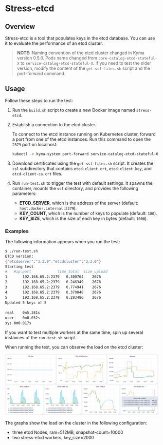 # Stress-etcd

## Overview

Stress-etcd is a tool that populates keys in the etcd database. You can use it
to evaluate the performance of an etcd cluster.

>**NOTE:** Naming convention of the etcd cluster changed in Kyma version 0.5.0.
Pods name changed from `core-catalog-etcd-stateful-X` to `service-catalog-etcd-stateful-X`. If you need
to test the older version, modify the content of the `get-ssl-files.sh` script and the port-forward command.

## Usage

Follow these steps to run the test:
1. Run the `build.sh` script to create a new Docker image named `stress-etcd`.

2. Establish a connection to the etcd cluster.
   
   To connect to the etcd instance running on Kubernetes cluster, forward a port from 
   one of the etcd instances. Run this command to open the `2379` port on localhost:    
   ```bash
   kubectl -n kyma-system port-forward service-catalog-etcd-stateful-0 2379:2379
   ```
3. Download certificates using the `get-ssl-files.sh` script. It creates the `ssl` subdirectory that contains `etcd-client.crt`, `etcd-client.key`, and `etcd-client-ca.crt` files. 

4. Run `run-test.sh` to trigger the test with default settings. It spawns the container, mounts the `ssl` directory, and provides the following parameters:
   * **ETCD_SERVER**, which is the address of the server (default: `host.docker.internal:2379`).
   * **KEY_COUNT**, which is the number of keys to populate (default: `100`).
   * **KEY_SIZE**, which is the size of each key in bytes (default: `1000`).

### Examples

The following information appears when you run the test:

```bash
$ ./run-test.sh
ETCD version:
{"etcdserver":"3.3.9","etcdcluster":"3.3.0"}
Starting test
#	#ip:port        	time_total	size_upload
1       192.168.65.2:2379	0.300764	2676
2       192.168.65.2:2379	0.246349	2676
3       192.168.65.2:2379	0.774941	2676
4       192.168.65.2:2379	0.370848	2676
5       192.168.65.2:2379	0.293486	2676
Updated 5 keys of 5

real	0m5.381s
user	0m0.032s
sys	0m0.017s
``` 

If you want to test multiple workers at the same time, 
spin up several instances of the `run-test.sh` script.

When running the test, you can observe the load on the etcd cluster:

![](docs/assets/example-test-results.png)

The graphs show the load on the cluster in the following configuration:
- three etcd Nodes, ram=512MB, snapshot-count=10000
- two stress-etcd workers, key_size=2000


